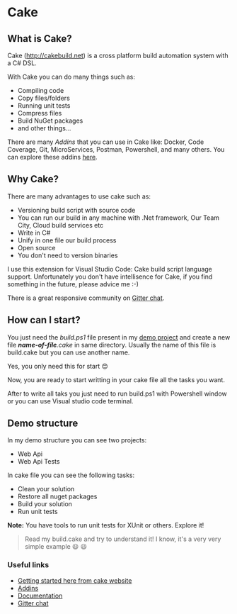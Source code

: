 # Cake

## What is Cake?

Cake (http://cakebuild.net) is a cross platform build automation system with a C# DSL.

With Cake you can do many things such as:
* Compiling code
* Copy files/folders
* Running unit tests
* Compress files
* Build NuGet packages
* and other things...

There are many _Addins_ that you can use in Cake like: 
Docker, Code Coverage, Git, MicroServices, Postman, Powershell, and many others.
You can explore these addins [here](http://cakebuild.net/addins/).

## Why Cake?

There are many advantages to use cake such as:
* Versioning build script with source code
* You can run our build in any machine with .Net framework, Our Team City, Cloud build services etc
* Write in C#
* Unify in one file our build process
* Open source
* You don't need to version binaries

I use this extension for Visual Studio Code: Cake build script language support. Unfortunately you don't have intellisence for Cake, if you find something in the future, please advice me :-)

There is a great responsive community on [Gitter chat](https://gitter.im/cake-build/cake).

## How can I start?

You just need the _build.ps1_ file present in my [demo project](https://github.com/monica85rodrigues/cake-demo/tree/master/CompleteCakeDemo) and create a new file _**name-of-file**.cake_ in same directory. Usually the name of this file is build.cake but you can use another name.

Yes, you only need this for start :blush:

Now, you are ready to start writting in your cake file all the tasks you want.

After to write all taks you just need to run build.ps1 with Powershell window or you can use Visual studio code terminal.

## Demo structure

In my demo structure you can see two projects:
* Web Api
* Web Api Tests

In cake file you can see the following tasks:
* Clean your solution
* Restore all nuget packages
* Build your solution
* Run unit tests

**Note:** You have tools to run unit tests for XUnit or others. Explore it!

> Read my build.cake and try to understand it! I know, it's a very very simple example :smiley: :smiley: 

### Useful links

* [Getting started here from cake website](http://cakebuild.net/docs/tutorials/getting-started)
* [Addins](http://cakebuild.net/addins/)
* [Documentation](http://cakebuild.net/docs/)
* [Gitter chat](https://gitter.im/cake-build/cake)















